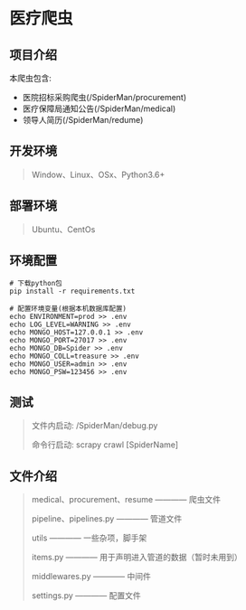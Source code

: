 # 医疗爬虫


## 项目介绍
本爬虫包含: 
- 医院招标采购爬虫(/SpiderMan/procurement)
- 医疗保障局通知公告(/SpiderMan/medical)
- 领导人简历(/SpiderMan/redume) 

## 开发环境
> Window、Linux、OSx、Python3.6+

## 部署环境
> Ubuntu、CentOs

## 环境配置
```shell
# 下载python包
pip install -r requirements.txt

# 配置环境变量(根据本机数据库配置)
echo ENVIRONMENT=prod >> .env
echo LOG_LEVEL=WARNING >> .env
echo MONGO_HOST=127.0.0.1 >> .env
echo MONGO_PORT=27017 >> .env
echo MONGO_DB=Spider >> .env
echo MONGO_COLL=treasure >> .env
echo MONGO_USER=admin >> .env
echo MONGO_PSW=123456 >> .env
```

## 测试
> 文件内启动: /SpiderMan/debug.py
> 
> 命令行启动: scrapy crawl [SpiderName]

## 文件介绍
> medical、procurement、resume ———— 爬虫文件
> 
> pipeline、pipelines.py  ———— 管道文件
> 
> utils   ———— 一些杂项，脚手架
> 
> items.py   ———— 用于声明进入管道的数据（暂时未用到）
> 
> middlewares.py   ———— 中间件
> 
> settings.py   ———— 配置文件
